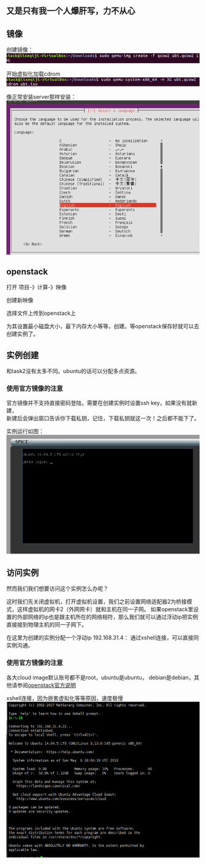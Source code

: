 ## 又是只有我一个人爆肝写，力不从心

## 镜像

创建镜像：
![link](https://github.com/CourseCloudDesktop/cloudDesktop/raw/kek-develop/task3/pictures/q2.PNG)

开始虚拟化加载cdrom
![link](https://github.com/CourseCloudDesktop/cloudDesktop/raw/kek-develop/task3/pictures/q3.PNG)

像正常安装server那样安装：
![link](https://github.com/CourseCloudDesktop/cloudDesktop/raw/kek-develop/task3/pictures/p4.PNG)


## openstack

打开 项目-》计算-》映像  

创建新映像  

选择文件上传到openstack上

为其设置最小磁盘大小，最下内存大小等等，创建。等openstack保存好就可以去创建实例了。  


## 实例创建
和task2没有太多不同。ubuntu的话可以分配多点资源。

### 使用官方镜像的注意 
官方镜像并不支持直接密码登陆，需要在创建实例时设置ssh key，如果没有就新建，  
新建后会弹出窗口告诉你下载私钥，记住，下载私钥就这一次！之后都不能下了。

实例运行如图：
![link](https://github.com/CourseCloudDesktop/cloudDesktop/raw/kek-develop/task3/pictures/q5.PNG)

## 访问实例
然而我们我们想要访问这个实例怎么办呢？  

这时我们先关闭虚拟机，打开虚拟机设置，我们之前设置网络适配器2为桥接模式，这样虚拟机的网卡2（外网网卡）就和主机在同一子网。
如果openstack里设置的外部网络的ip也是跟主机所在的网络相符，那么我们就可以通过浮动ip把实例直接接到物理主机的同一子网下。


在这里为创建的实例分配一个浮动ip 192.168.31.4：
通过xshell连接，可以直接同实例沟通。

### 使用官方镜像的注意
各大cloud image默认账号都不是root，ubuntu是ubuntu， debian是debian，其他请参阅[openstack官方说明](https://docs.openstack.org/image-guide/obtain-images.html)  


xshell连接，因为嵌套虚拟化等等原因，速度极慢
![link](https://github.com/CourseCloudDesktop/cloudDesktop/raw/kek-develop/task3/pictures/p6.PNG)
